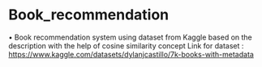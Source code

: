 # Book_recommendation
•	Book recommendation system using dataset from Kaggle based on the description with the help of cosine similarity concept 
Link for dataset : https://www.kaggle.com/datasets/dylanjcastillo/7k-books-with-metadata
